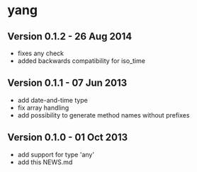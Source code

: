yang
====

Version 0.1.2 - 26 Aug 2014
---------------------------

* fixes any check
* added backwards compatibility for iso_time

Version 0.1.1 - 07 Jun 2013
---------------------------

* add date-and-time type
* fix array handling
* add possibility to generate method names without prefixes

Version 0.1.0 - 01 Oct 2013
---------------------------

* add support for type 'any'
* add this NEWS.md

